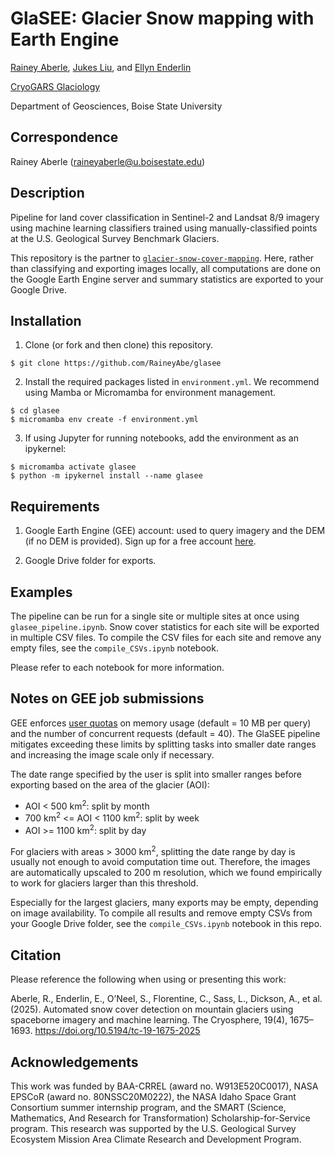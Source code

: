 # GlaSEE: Glacier Snow mapping with Earth Engine

[Rainey Aberle](https://github.com/RaineyAbe), [Jukes Liu](https://github.com/jukesliu), and [Ellyn Enderlin](https://github.com/ellynenderlin)

[CryoGARS Glaciology](https://github.com/CryoGARS-Glaciology)

Department of Geosciences, Boise State University

## Correspondence

Rainey Aberle (raineyaberle@u.boisestate.edu)

## Description

Pipeline for land cover classification in Sentinel-2 and Landsat 8/9 imagery using machine learning classifiers trained using manually-classified points at the U.S. Geological Survey Benchmark Glaciers. 

This repository is the partner to [`glacier-snow-cover-mapping`](https://github.com/RaineyAbe/glacier-snow-cover-mapping). Here, rather than classifying and exporting images locally, all computations are done on the Google Earth Engine server and summary statistics are exported to your Google Drive. 

## Installation

1. Clone (or fork and then clone) this repository.

```
$ git clone https://github.com/RaineyAbe/glasee
```

2. Install the required packages listed in `environment.yml`. We recommend using Mamba or Micromamba for environment management. 

```
$ cd glasee
$ micromamba env create -f environment.yml
```

3. If using Jupyter for running notebooks, add the environment as an ipykernel:

```
$ micromamba activate glasee
$ python -m ipykernel install --name glasee
```

## Requirements

1. Google Earth Engine (GEE) account: used to query imagery and the DEM (if no DEM is provided). Sign up for a free account [here](https://earthengine.google.com/new_signup/). 

2. Google Drive folder for exports.

## Examples

The pipeline can be run for a single site or multiple sites at once using `glasee_pipeline.ipynb`. Snow cover statistics for each site will be exported in multiple CSV files. To compile the CSV files for each site and remove any empty files, see the `compile_CSVs.ipynb` notebook. 

Please refer to each notebook for more information.

## Notes on GEE job submissions

GEE enforces [user quotas](https://developers.google.com/earth-engine/guides/usage) on memory usage (default = 10 MB per query) and the number of concurrent requests (default = 40). The GlaSEE pipeline mitigates exceeding these limits by splitting tasks into smaller date ranges and increasing the image scale only if necessary.

The date range specified by the user is split into smaller ranges before exporting based on the area of the glacier (AOI):

- AOI < 500 km<sup>2</sup>: split by month
- 700 km<sup>2</sup> <= AOI < 1100 km<sup>2</sup>: split by week
- AOI >= 1100 km<sup>2</sup>: split by day

For glaciers with areas > 3000 km<sup>2</sup>, splitting the date range by day is usually not enough to avoid computation time out. Therefore, the images are automatically upscaled to 200 m resolution, which we found empirically to work for glaciers larger than this threshold.

Especially for the largest glaciers, many exports may be empty, depending on image availability. To compile all results and remove empty CSVs from your Google Drive folder, see the `compile_CSVs.ipynb` notebook in this repo. 

## Citation

Please reference the following when using or presenting this work:

Aberle, R., Enderlin, E., O’Neel, S., Florentine, C., Sass, L., Dickson, A., et al. (2025). Automated snow cover detection on mountain glaciers using spaceborne imagery and machine learning. The Cryosphere, 19(4), 1675–1693. https://doi.org/10.5194/tc-19-1675-2025

## Acknowledgements

This work was funded by BAA-CRREL (award no. W913E520C0017), NASA EPSCoR (award no. 80NSSC20M0222), the NASA Idaho Space Grant Consortium summer internship program, and the SMART (Science, Mathematics, And Research for Transformation) Scholarship-for-Service program. This research was supported by the U.S. Geological Survey Ecosystem Mission Area Climate Research and Development Program.